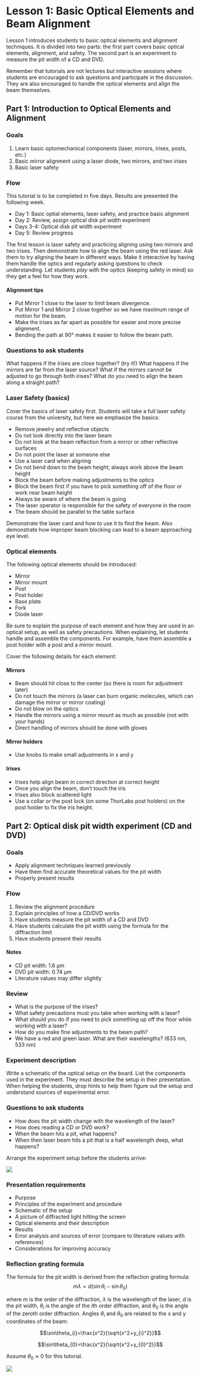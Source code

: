 # Lesson 1: Basic Optical Elements and Beam Alignment

Lesson 1 introduces students to basic optical elements and alignment techniques.
It is divided into two parts: the first part covers basic optical elements, alignment, and safety.
The second part is an experiment to measure the pit width of a CD and DVD.

Remember that tutorials are not lectures but interactive sessions
where students are encouraged to ask questions and participate in the discussion.
They are also encouraged to handle the optical elements and align the beam themselves.


## Part 1: Introduction to Optical Elements and Alignment

### Goals

1. Learn basic optomechanical components (laser, mirrors, irises, posts, etc.)
2. Basic mirror alignment using a laser diode, two mirrors, and two irises
3. Basic laser safety


### Flow
This tutorial is to be completed in five days. Results are presented the following week.

- Day 1: Basic optial elements, laser safety, and practice basic alignment
- Day 2: Review, assign optical disk pit width experiment
- Days 3-4: Optical disk pit width experiment
- Day 5: Review progress

The first lesson is laser safety and practicing aligning using two mirrors and two irises.
Then demonstrate how to align the beam using the red laser.
Ask them to try aligning the beam in different ways.
Make it interactive by having them handle the optics and regularly asking questions to check understanding.
Let students *play* with the optics (keeping safety in mind) so they get a feel for how they work.

#### Alignment tips
- Put Mirror 1 close to the laser to limit beam divergence.
- Put Mirror 1 and Mirror 2 close together so we have maximum range of motion for the beam.
- Make the irises as far apart as possible for easier and more precise alignment.
- Bending the path at 90° makes it easier to follow the beam path.

### Questions to ask students
What happens if the irises are close together? (try it!)
What happens if the mirrors are far from the laser source?
What if the mirrors cannot be adjusted to go through both irises?
What do you need to align the beam along a straight path?


### Laser Safety (basics)

Cover the basics of laser safety first.
Students will take a full laser safety course from the university, but here we emphasize the basics:

- Remove jewelry and reflective objects
- Do not look directly into the laser beam
- Do not look at the beam reflection from a mirror or other reflective surfaces
- Do not point the laser at someone else
- Use a laser card when aligning
- Do not bend down to the beam height; always work above the beam height
- Block the beam before making adjustments to the optics
- Block the beam first if you have to pick something off of the floor or work near beam height
- Always be aware of where the beam is going
- The laser operator is responsible for the safety of everyone in the room
- The beam should be parallel to the table surface

Demonstrate the laser card and how to use it to find the beam.
Also demonstrate how improper beam blocking can lead to a beam approaching eye level.


### Optical elements

The following optical elements should be introduced:
- Mirror
- Mirror mount
- Post
- Post holder
- Base plate
- Fork
- Diode laser

Be sure to explain the purpose of each element and how they are used in an optical setup, as well as safety precautions.
When explaining, let students handle and assemble the components.
For example, have them assemble a post holder with a post and a mirror mount.

Cover the following details for each element:

#### Mirrors
- Beam should hit close to the center (so there is room for adjustment later)
- Do not touch the mirrors (a laser can burn organic molecules, which can damage the mirror or mirror coating)
- Do not blow on the optics
- Handle the mirrors using a mirror mount as much as possible (not with your hands)
- Direct handling of mirrors should be done with gloves

#### Mirror holders
- Use knobs to make small adjustments in x and y

#### Irises
- Irises help align beam in correct direction at correct height
- Once you align the beam, don’t touch the iris
- Irises also block scattered light
- Use a collar or the post lock (on some ThorLabs post holders) on the post holder to fix the iris height.



## Part 2: Optical disk pit width experiment (CD and DVD)

### Goals
- Apply alignment techniques learned previously
- Have them find accurate theoretical values for the pit width
- Properly present results

### Flow
1. Review the alignment procedure
2. Explain principles of how a CD/DVD works
3. Have students measure the pit width of a CD and DVD
4. Have students calculate the pit width using the formula for the diffraction limit
5. Have students present their results

#### Notes
- CD pit width: 1.6 μm
- DVD pit width: 0.74 μm
- Literature values may differ slightly


### Review
- What is the purpose of the irises?
- What safety precautions must you take when working with a laser?
- What should you do if you need to pick something up off the floor while working with a laser?
- How do you make fine adjustments to the beam path?
- We have a red and green laser. What are their wavelengths? (633 nm, 533 nm)

### Experiment description

Write a schematic of the optical setup on the board.
List the components used in the experiment.
They must describe the setup in their presentation.
When helping the students, drop hints to help them figure out the setup and understand sources of experimental error.


### Questions to ask students

- How does the pit width change with the wavelength of the laser?
- How does reading a CD or DVD work?
- When the beam hits a pit, what happens?
- When then laser beam hits a pit that is a half wavelength deep, what happens?

Arrange the experiment setup before the students arrive:

![](../images/lesson01_setup.jpg)

### Presentation requirements

- Purpose
- Principles of the experiment and procedure
- Schematic of the setup
- A picture of diffracted light hitting the screen
- Optical elements and their description
- Results
- Error analysis and sources of error (compare to literature values with references)
- Considerations for improving accuracy

### Reflection grating formula

The formula for the pit width is derived from the reflection grating formula:
$$m\lambda = d(\sin\theta_{i}-\sin\theta_{0})$$
    
where $m$ is the order of the diffraction, $\lambda$ is the wavelength of the laser, $d$ is the pit width, $\theta_{i}$ is the angle of the $i$th order diffraction, and $\theta_{0}$ is the angle of the zeroth order diffraction.
Angles $\theta_{i}$ and $\theta_{0}$ are related to the x and y coordinates of the beam:

$$\sin\theta_{i}=\frac{x^2}{\sqrt{x^2+y_{i}^2}}$$

$$\sin\theta_{0}=\frac{x^2}{\sqrt{x^2+y_{0}^2}}$$

Assume $\theta_0 \approx 0$ for this tutorial.

![](../images/lesson01_track_pitch.jpg)